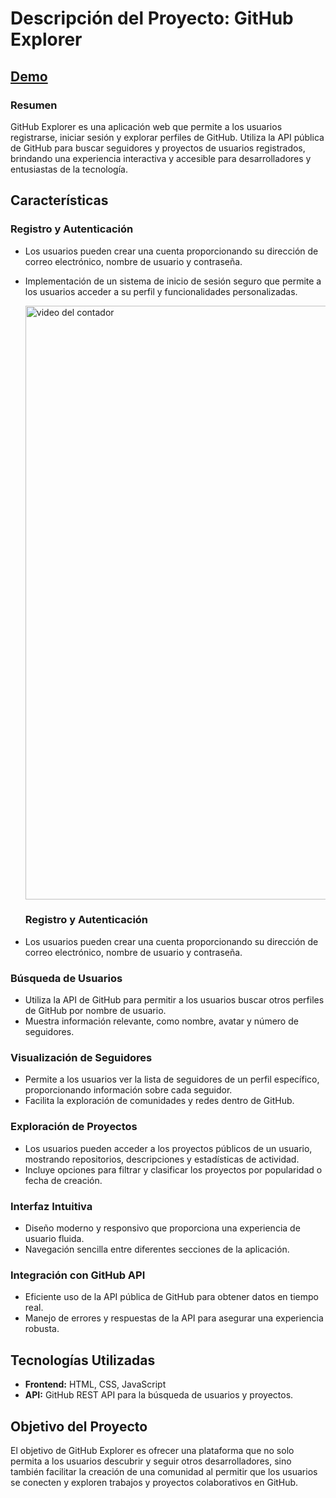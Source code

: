 # Descripción del Proyecto: GitHub Explorer

## [Demo](https://githubok.netlify.app/)

### Resumen
GitHub Explorer es una aplicación web que permite a los usuarios registrarse, iniciar sesión y explorar perfiles de GitHub. Utiliza la API pública de GitHub para buscar seguidores y proyectos de usuarios registrados, brindando una experiencia interactiva y accesible para desarrolladores y entusiastas de la tecnología.

## Características

### Registro y Autenticación
- Los usuarios pueden crear una cuenta proporcionando su dirección de correo electrónico, nombre de usuario y contraseña.
- Implementación de un sistema de inicio de sesión seguro que permite a los usuarios acceder a su perfil y funcionalidades personalizadas.

  <img  src="assets/crearregistro.gif" alt="video del contador" width="950"/>

  ### Registro y Autenticación
- Los usuarios pueden crear una cuenta proporcionando su dirección de correo electrónico, nombre de usuario y contraseña.



### Búsqueda de Usuarios
- Utiliza la API de GitHub para permitir a los usuarios buscar otros perfiles de GitHub por nombre de usuario.
- Muestra información relevante, como nombre, avatar y número de seguidores.

### Visualización de Seguidores
- Permite a los usuarios ver la lista de seguidores de un perfil específico, proporcionando información sobre cada seguidor.
- Facilita la exploración de comunidades y redes dentro de GitHub.

### Exploración de Proyectos
- Los usuarios pueden acceder a los proyectos públicos de un usuario, mostrando repositorios, descripciones y estadísticas de actividad.
- Incluye opciones para filtrar y clasificar los proyectos por popularidad o fecha de creación.

### Interfaz Intuitiva
- Diseño moderno y responsivo que proporciona una experiencia de usuario fluida.
- Navegación sencilla entre diferentes secciones de la aplicación.

### Integración con GitHub API
- Eficiente uso de la API pública de GitHub para obtener datos en tiempo real.
- Manejo de errores y respuestas de la API para asegurar una experiencia robusta.

## Tecnologías Utilizadas
- **Frontend:** HTML, CSS, JavaScript
- **API:** GitHub REST API para la búsqueda de usuarios y proyectos.

## Objetivo del Proyecto
El objetivo de GitHub Explorer es ofrecer una plataforma que no solo permita a los usuarios descubrir y seguir otros desarrolladores, sino también facilitar la creación de una comunidad al permitir que los usuarios se conecten y exploren trabajos y proyectos colaborativos en GitHub.

